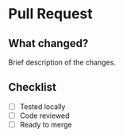 # Pull Request

## What changed?

Brief description of the changes.

## Checklist

- [ ] Tested locally
- [ ] Code reviewed
- [ ] Ready to merge